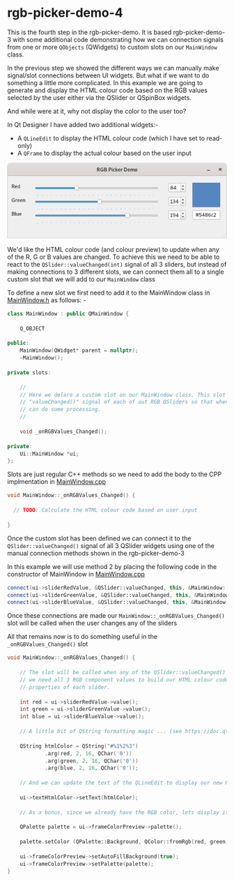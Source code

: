# rgb-picker-demo-4

This is the fourth step in the rgb-picker-demo. It is based rgb-picker-demo-3
with some additional code demonstrating how we can connection signals from one or more ```QObjects``` (QWidgets) to
custom slots on our ```MainWindow``` class.

In the previous step we showed the different ways we can manually make signal/slot connections between UI widgets. But what if we want to do
something a little more complicated. In this example we are going to generate and display the HTML colour code based on the RGB values
selected by the user either via the QSlider or QSpinBox widgets.

And while were at it, why not display the color to the user too?

In Qt Designer I have added two additional widgets:-

- A ```QLineEdit``` to display the HTML colour code (which I have set to read-only)
- A ```QFrame``` to display the actual colour based on the user input

![rgb-picker-demo](../docs/screenshots/rgb-picker-demo-4-001.png)

We'd like the HTML colour code (and colour preview) to update when any of the R, G or B values are changed. To achieve this we need to be able to react to
the ```QSlider::valueChanged(int)``` signal of all 3 sliders, but instead of making connections to 3 different slots, we can connect them all to a single custom
slot that we will add to our ```MainWindow``` class

To define a new slot we first need to add it to the MainWindow class in [MainWindow.h](MainWindow.h) as follows: -

```C++
class MainWindow : public QMainWindow {

    Q_OBJECT

public:
    MainWindow(QWidget* parent = nullptr);
    ~MainWindow();

private slots:

    //
    // Here we delare a custom slot on our MainWindow class. This slot will be connected to the
    // "valueChanged()" signal of each of out RGB QSliders so that when any value changes we
    // can do some processing.
    //

    void _onRGBValues_Changed();

private:
    Ui::MainWindow *ui;
};
```

Slots are just regular C++ methods so we need to add the body to the CPP implmentation in [MainWindow.cpp](MainWindow.cpp)

```C++
void MainWindow::_onRGBValues_Changed() {

  // TODO: Calculate the HTML colour code based on user input

}
```

Once the custom slot has been defined we can connect it to the ```QSlider::valueChanged()``` signal of all 3 QSlider widgets using one of the manual connection methods shown in the rgb-picker-demo-3

In this example we will use method 2 by placing the following code in the constructor of MainWindow in [MainWindow.cpp](MainWindow.cpp)

```C++
connect(ui->sliderRedValue, &QSlider::valueChanged, this, &MainWindow::_onRGBValues_Changed);
connect(ui->sliderGreenValue, &QSlider::valueChanged, this, &MainWindow::_onRGBValues_Changed);
connect(ui->sliderBlueValue, &QSlider::valueChanged, this, &MainWindow::_onRGBValues_Changed);
```

Once these connections are made our ```MainWindow::_onRGBValues_Changed()``` slot will be called when the user changes any of the sliders

All that remains now is to do something useful in the ```_onRGBValues_Changed()``` slot

```C++
void MainWindow::_onRGBValues_Changed() {

    // The slot will be called when any of the QSlider::valueChanged() signals are fired but
    // we need all 3 RGB component values to build our HTML colour code, so we just query the
    // properties of each slider.

    int red = ui->sliderRedValue->value();
    int green = ui->sliderGreenValue->value();
    int blue = ui->sliderBlueValue->value();

    // A little bit of QString formatting magic ... (see https://doc.qt.io/qt-5/qstring.html#arg)

    QString htmlColor = QString("#%1%2%3")
            .arg(red, 2, 16, QChar('0'))
            .arg(green, 2, 16, QChar('0'))
            .arg(blue, 2, 16, QChar('0'));

    // And we can update the text of the QLineEdit to display our new HTML color code.

    ui->textHtmlColor->setText(htmlColor);

    // As a bonus, since we already have the RGB color, lets display it in the QFrame widget

    QPalette palette = ui->frameColorPreview->palette();

    palette.setColor (QPalette::Background, QColor::fromRgb(red, green, blue));

    ui->frameColorPreview->setAutoFillBackground(true);
    ui->frameColorPreview->setPalette(palette);
}
```
